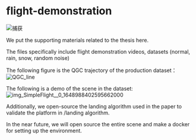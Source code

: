 # flight-demonstration

![捕获](https://user-images.githubusercontent.com/49911054/168271824-7239f39f-de18-46b4-b406-7ea9518c3976.PNG)

We put the supporting materials related to the thesis here.


The files specifically include flight demonstration videos, datasets (normal, rain, snow, random noise)


The following figure is the QGC trajectory of the production dataset：
![QGC_line](https://user-images.githubusercontent.com/49911054/165516798-82775713-659b-4d92-93c5-eab768555d22.png)

The following is a demo of the scene in the dataset:
![img_SimpleFlight__0_1648988402595662000](https://user-images.githubusercontent.com/49911054/165517961-cbb48d65-2e55-46d5-a014-f3e4fbbdd1a3.png)


Additionally, we open-source the landing algorithm used in the paper to validate the platform in /landing algorithm.

In the near future,  we will open source the entire scene and make a docker for setting up the environment.
